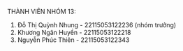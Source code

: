 THÀNH VIÊN NHÓM 13:
1. Đỗ Thị Quỳnh Nhung - 22115053122236 (nhóm trưởng)
2. Khương Ngân Huyền - 22115053122218
3. Nguyễn Phúc Thiên - 22115053122343
